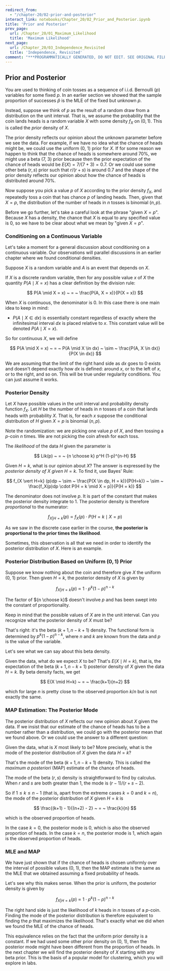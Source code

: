 ```yaml
---
redirect_from:
  - "/chapter-20/02-prior-and-posterior"
interact_link: notebooks/Chapter_20/02_Prior_and_Posterior.ipynb
title: 'Prior and Posterior'
prev_page:
  url: /Chapter_20/01_Maximum_Likelihood
  title: 'Maximum Likelihood'
next_page:
  url: /Chapter_20/03_Independence_Revisited
  title: 'Independence, Revisited'
comment: "***PROGRAMMATICALLY GENERATED, DO NOT EDIT. SEE ORIGINAL FILES IN /notebooks***"
---
```


## Prior and Posterior

You are used to thinking of coin tosses as a sequence of i.i.d. Bernoulli $(p)$ variables for some fixed $p$. In an earlier section we showed that the sample proportion of successes $\hat{p}$ is the MLE of the fixed but unknown $p$.

Instead, suppose we think of $p$ as the result of a random draw from a distribution on the unit interval. That is, we assume the probability that the coin lands heads is a random variable $X$ with some density $f_X$ on $(0, 1)$. This is called the *prior* density of $X$.

The prior density reflects our opinion about the unknown parameter before we see the data. For example, if we have no idea what the chance of heads might be, we could use the uniform (0, 1) prior for $X$. If for some reason we happen to think that the chance of heads is somewhere around 70%, we might use a beta (7, 3) prior because then the prior expectation of the chance of heads would be $E(X) = 7/(7+3) = 0.7$. Or we could use some other beta $(r, s)$ prior such that $r/(r+s)$ is around 0.7 and the shape of the prior density reflects our opinion about how the chance of heads is distributed around 70%.

Now suppose you pick a value $p$ of $X$ according to the prior density $f_X$, and repeatedly toss a coin that has chance $p$ of landing heads. Then, given that $X = p$, the distribution of the number of heads in $n$ tosses is binomial $(n, p)$.

Before we go further, let's take a careful look at the phrase "given $X=p$". Because $X$ has a density, the chance that $X$ is equal to any specified value is 0, so we have to be clear about what we mean by "given $X=p$".

### Conditioning on a Continuous Variable
Let's take a moment for a general discussion about conditioning on a continuous variable. Our observations will parallel discussions in an earlier chapter where we found conditional densities.

Suppose $X$ is a random variable and $A$ is an event that depends on $X$.

If $X$ is a discrete random variable, then for any possible value $x$ of $X$ the quantity $P(A \mid X = x)$ has a clear definition by the division rule:

$$
P(A \mid X = x) ~ = ~ \frac{P(A, X = x)}{P(X = x)}
$$

When $X$ is continuous, the denominator is 0. In this case there is one main idea to keep in mind:

- $P(A \mid X \in dx)$ is essentially constant regardless of exactly where the infinitesimal interval $dx$ is placed relative to $x$. This constant value will be denoted $P(A \mid X = x)$.

So for continuous $X$, we will define

$$
P(A \mid X = x) ~ = ~ P(A \mid X \in dx) ~ \sim ~ \frac{P(A, X \in dx)}{P(X \in dx)} 
$$

We are assuming that the limit of the right hand side as $dx$ goes to 0 exists and doesn't depend exactly how $dx$ is defined: around $x$, or to the left of $x$, or to the right, and so on. This will be true under regularity conditions. You can just assume it works.

### Posterior Density
Let $X$ have possible values in the unit interval and probability density function $f_X$. Let $H$ be the number of heads in $n$ tosses of a coin that lands heads with probability $X$. That is, for each $x$ suppose the conditional distribution of $H$ given $X=p$ is binomial $(n, p)$.

Note the randomization: we are picking one value $p$ of $X$, and then tossing a $p$-coin $n$ times. We are not picking the coin afresh for each toss.

The *likelihood* of the data $H$ given the parameter is

$$
Lik(p) ~ = ~  {n \choose k} p^H (1-p)^{n-H}
$$

Given $H=k$, what is our opinion about $X$? The answer is expressed by the *posterior density of $X$ given* $H=k$. To find it, use Bayes' Rule:

$$
f_{X \vert H=k} (p)dp ~ \sim ~ \frac{P(X \in dp, H = k)}{P(H=k)}
~ \sim ~ \frac{f_X(p)dp \cdot P(H = k \mid X = p)}{P(H = k)}
$$

The denominator does not involve $p$. It is part of the constant that makes the posterior density integrate to 1. The posterior density is therefore *proportional* to the numerator:

$$
f_{X \vert H=k} (p) ~ \propto ~ f_X(p) \cdot P(H = k \mid X = p)
$$

As we saw in the discrete case earlier in the course, **the posterior is proportional to the prior times the likelihood**.

Sometimes, this observation is all that we need in order to identify the posterior distribution of $X$. Here is an example.

### Posterior Distribution Based on Uniform $(0, 1)$ Prior
Suppose we know nothing about the coin and therefore give $X$ the uniform (0, 1) prior. Then given $H = k$, the posterior density of $X$ is given by

$$
f_{X \vert H=k} (p) ~ \propto ~ 1 \cdot p^k(1-p)^{n-k}
$$

The factor of ${n \choose k}$ doesn't involve $p$ and has been swept into the constant of proportionality.

Keep in mind that the possible values of $X$ are in the unit interval. Can you recognize what the posterior density of $X$ must be?

That's right: it's the beta $(k+1, n-k+1)$ density. The functional form is determined by $p^k(1-p)^{n-k}$, where $n$ and $k$ are known from the data and $p$ is the value of the variable. 

Let's see what we can say about this beta density. 

Given the data, what do we expect $X$ to be? That's $E(X \mid H = k)$, that is, the expectation of the beta $(k+1, n-k+1)$ posterior density of $X$ given the data $H=k$. By beta density facts, we get

$$
E(X \mid H=k) ~ = ~ \frac{k+1}{n+2}
$$

which for large $n$ is pretty close to the observed proportion $k/n$ but is not exactly the same.

### MAP Estimation: The Posterior Mode
The posterior distribution of $X$ reflects our new opinion about $X$ given the data. If we insist that our estimate of the chance of heads has to be a number rather than a distribution, we could go with the posterior mean that we found above. Or we could use the answer to a different question:

Given the data, what is $X$ most likely to be? More precisely, what is the mode of the posterior distribution of $X$ given the data $H=k$?

That's the mode of the beta $(k+1, n-k+1)$ density. This is called the *maximum a posteriori* (MAP) estimate of the chance of heads.

The mode of the beta $(r, s)$ density is straightforward to find by calculus. When $r$ and $s$ are both greater than 1, the mode is $(r-1)/(r+s-2)$. 

So if $1 \le k \le n-1$ (that is, apart from the extreme cases $k = 0$ and $k = n$), the mode of the posterior distribution of $X$ given $H=k$ is 

$$
\frac{(k+1) - 1}{(n+2) - 2} ~ = ~ \frac{k}{n}
$$

which is the observed proportion of heads.

In the case $k = 0$, the posterior mode is 0, which is also the observed proportion of heads. In the case $k = n$, the posterior mode is 1, which again is the observed proportion of heads.

### MLE and MAP
We have just shown that if the chance of heads is chosen uniformly over the interval of possible values (0, 1), then the MAP estimate is the same as the MLE that we obtained assuming a fixed probability of heads.

Let's see why this makes sense. When the prior is uniform, the posterior density is given by

$$
f_{X \vert H=k} (p) ~ \propto ~ 1 \cdot p^k(1-p)^{n-k}
$$

The right hand side is just the likelihood of $k$ heads in $n$ tosses of a $p$-coin. Finding the mode of the posterior distribution is therefore equivalent to finding the $p$ that maximizes the likelihood. That's exactly what we did when we found the MLE of the chance of heads.

This equivalence relies on the fact that the uniform prior density is a constant. If we had used some other prior density on (0, 1), then the posterior mode might have been different from the proportion of heads. In the next chapter we will find the posterior density of $X$ starting with any beta prior. This is the basis of a popular model for clustering, which you will explore in labs. 

